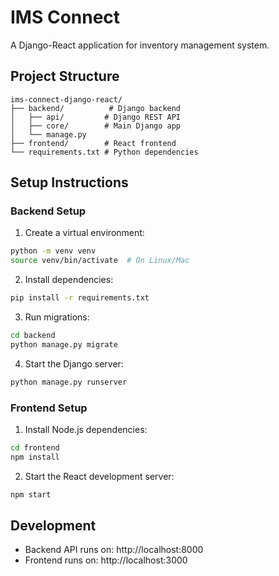 # IMS Connect

A Django-React application for inventory management system.

## Project Structure
```
ims-connect-django-react/
├── backend/          # Django backend
│   ├── api/         # Django REST API
│   ├── core/        # Main Django app
│   └── manage.py    
├── frontend/        # React frontend
└── requirements.txt # Python dependencies
```

## Setup Instructions

### Backend Setup
1. Create a virtual environment:
```bash
python -m venv venv
source venv/bin/activate  # On Linux/Mac
```

2. Install dependencies:
```bash
pip install -r requirements.txt
```

3. Run migrations:
```bash
cd backend
python manage.py migrate
```

4. Start the Django server:
```bash
python manage.py runserver
```

### Frontend Setup
1. Install Node.js dependencies:
```bash
cd frontend
npm install
```

2. Start the React development server:
```bash
npm start
```

## Development
- Backend API runs on: http://localhost:8000
- Frontend runs on: http://localhost:3000
